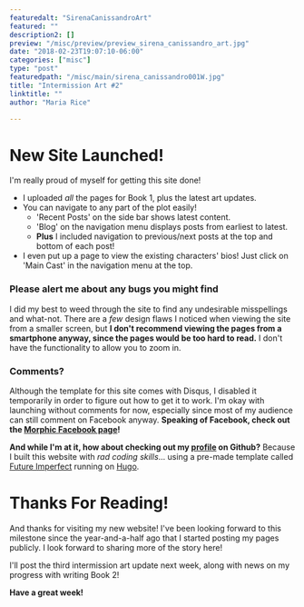 ```yaml
---
featuredalt: "SirenaCanissandroArt"
featured: ""
description2: []
preview: "/misc/preview/preview_sirena_canissandro_art.jpg"
date: "2018-02-23T19:07:10-06:00"
categories: ["misc"]
type: "post"
featuredpath: "/misc/main/sirena_canissandro001W.jpg"
title: "Intermission Art #2"
linktitle: ""
author: "Maria Rice"

---
```


# New Site Launched!

I'm really proud of myself for getting this site done!

* I uploaded _all_ the pages for Book 1, plus the latest art updates.
* You can navigate to any part of the plot easily!
  * 'Recent Posts' on the side bar shows latest content.
  * 'Blog' on the navigation menu displays posts from earliest to latest.
  * **Plus** I included navigation to previous/next posts at the top and bottom of each post!
* I even put up a page to view the existing characters' bios! Just click on 'Main Cast' in the navigation menu at the top.

### Please alert me about any bugs you might find

I did my best to weed through the site to find any
undesirable misspellings and what-not. There are a _few_
design flaws I noticed when viewing the site from a smaller
screen, but **I don't recommend viewing the pages from a
smartphone anyway, since the pages would be too hard to
read.**
I don't have the functionality to allow you to zoom in.

### Comments?

Although the template for this site comes with Disqus, I
disabled it temporarily in order to figure out how to get it
to work. I'm okay with launching without comments for now,
especially since most of my audience can still comment on
Facebook anyway. **Speaking of Facebook, check out the
[Morphic Facebook page](https://www.facebook.com/MorphicGraphicNovel/)!**

**And while I'm at it, how about checking out my
[profile](https://github.com/mcrice123) on Github?**
Because I built this website with _rad coding skills_...
using a pre-made template called
[Future Imperfect](https://themes.gohugo.io/future-imperfect/)
running on [Hugo](https://gohugo.io/).

# Thanks For Reading!

And thanks for visiting my new website! I've been looking
forward to this milestone since the year-and-a-half ago that
I started posting my pages publicly. I look forward to
sharing more of the story here!

I'll post the third intermission art update next week, along
with news on my progress with writing Book 2!

**Have a great week!**
